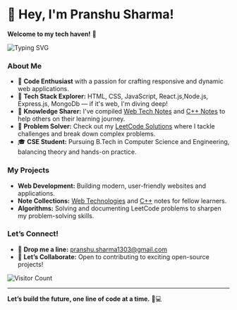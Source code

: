 # 👋 Hey, I'm Pranshu Sharma!

**Welcome to my tech haven!** 🌟

![Typing SVG](https://readme-typing-svg.demolab.com/?lines=Web+Developer+%7C+Coding+Enthusiast;Open+Source+Contributor+%7C+Lifelong+Learner;Let’s+Create+Something+Amazing!&center=true&width=500&height=50)

### About Me
- 👀 **Code Enthusiast** with a passion for crafting responsive and dynamic web applications.
- 🌱 **Tech Stack Explorer:** HTML, CSS, JavaScript, React.js,Node.js, Express.js, MongoDb — if it's web, I'm diving deep!
- 🧠 **Knowledge Sharer:** I've compiled [Web Tech Notes](https://github.com/Im-Pranshu/WebDev-Noes) and [C++ Notes]([#](https://github.com/Im-Pranshu/CPP-NOTES)) to help others on their learning journey.
- 🧩 **Problem Solver:** Check out my [LeetCode Solutions](https://github.com/Im-Pranshu/LeetCode-Solutions) where I tackle challenges and break down complex problems.
- 🎓 **CSE Student:** Pursuing B.Tech in Computer Science and Engineering, balancing theory and hands-on practice.

### My Projects
- **Web Development:** Building modern, user-friendly websites and applications.
- **Note Collections:** [Web Technologies](https://github.com/Im-Pranshu/WebDev-Noes) and [C++]([#](https://github.com/Im-Pranshu/CPP-NOTES)) notes for fellow learners.
- **Algorithms:** Solving and documenting LeetCode problems to sharpen my problem-solving skills.

### Let’s Connect!
- 💌 **Drop me a line:** [pranshu.sharma1303@gmail.com](mailto:pranshu.sharma1303@gmail.com)
- 🚀 **Let’s Collaborate:** Open to contributing to exciting open-source projects!

![Visitor Count](https://komarev.com/ghpvc/?username=Im-Pranshu&color=brightgreen)

---

**Let’s build the future, one line of code at a time.** 🚀💻
